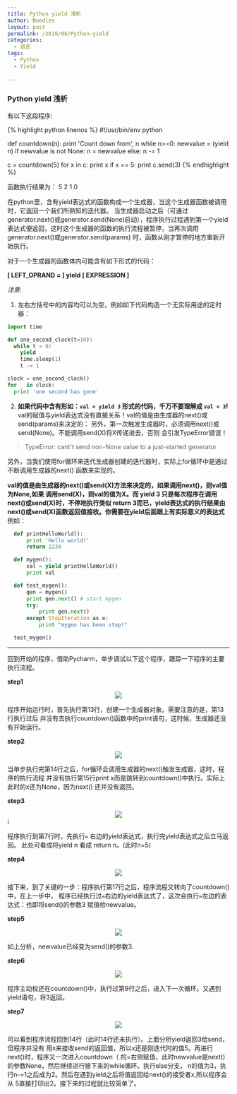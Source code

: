 ```yaml
---
title: Python yield 浅析
author: Noodles
layout: post
permalink: /2016/06/Python-yield
categories:
  - 语言
tags:
  - Python 
  - Yield
  
---
```


### Python yield 浅析

有以下这段程序:

{% highlight python linenos %}
#!/usr/bin/env python

def countdown(n):
    print 'Count down from', n
    while n>=0:
        newvalue = (yield n)
        if newvalue is not None:
            n = newvalue
        else:
            n -= 1

c = countdown(5)
for x in c:
    print x
    if x == 5:
        print c.send(3)
{% endhighlight %}

函数执行结果为： 5 2 1 0

<!--more-->

在python里，含有yield表达式的函数构成一个生成器，当这个生成器函数被调用时，它返回一个我们所熟知的迭代器。
当生成器启动之后（可通过generator.next()或generator.send(None)启动），程序执行过程遇到第一个yield
表达式便返回，这时这个生成器的函数的执行流程被暂停，当再次调用generator.next()或generator.send(params)
时，函数从刚才暂停的地方重新开始执行。

对于一个生成器的函数体内可能含有如下形式的代码：

**[ LEFT_OPRAND = ] yield [ EXPRESSION ]**

  *注意*:
  1. 左右方括号中的内容均可以为空，例如如下代码构造一个无实际用途的定时器：

  ```python
  import time

  def one_second_clock(t=10):
    while t > 0:
      yield
      time.sleep(1)
      t -= 1

  clock = one_second_clock()
  for _ in clock:
    print 'one second has gone'
  ```
  2. **如果代码中含有形如：`val = yield 3` 形式的代码，千万不要理解成 `val = 3`!**
  val的赋值与yield表达式没有直接关系！val的值是由生成器的next()或send(params)来决定的：
  另外，第一次触发生成器时，必须调用next()或send(None)。不能调用send(X)将X传递进去，否则
  会引发TypeError错误！

  > TypeError: cant't send non-None value to a just-started generator

  另外，当我们使用for循环来迭代生成器创建的迭代器时，实际上for循环中是通过不断调用生成器的next()
  函数来实现的。

  **val的值是由生成器的next()或send(X)方法来决定的，如果调用next()，则val值为None,如果
  调用send(X)，则val的值为X。而 yield 3 只是每次程序在调用next()或send(X)时，不停地执行类似
  return 3而已，yield表达式的执行结果由next()或send(X)函数返回值接收。你需要在yield后面跟上有实际意义的表达式**
  例如：

```python
  def printHelloWorld():
      print 'Hello world!'
      return 1234

  def mygen():
      val = yield printHelloWorld()
      print val

  def test_mygen():
      gen = mygen()
      print gen.next() # start mygen
      try:
          print gen.next()
      except StopIteration as e:
          print "mygen has been stop!"

  test_mygen()
  ```
 
 ---------------------------------------------------

 回到开始的程序，借助Pycharm，单步调试以下这个程序，跟踪一下程序的主要执行流程。

**step1**
  <center><img src="/images/study/python/python_yield/step1.png"></img></center>

  程序开始运行时，首先执行第13行，创建一个生成器对象。需要注意的是，第13行执行过后
  并没有去执行countdown()函数中的print语句，这时候，生成器还没有开始运行。
  
  
**step2**
  <center><img src="/images/study/python/python_yield/step2.png"></img></center>

  当单步执行完第14行之后，for循环会调用生成器的next()触发生成器，这时，程序的执行流程
  并没有执行第15行print x而是跳转到countdown()中执行。实际上此时的x还为None，因为next()
  还并没有返回。


**step3**
  <center><img src="/images/study/python/python_yield/step3.png"></img></center>i

  程序执行到第7行时，先执行`=` 右边的yield表达式，执行完yield表达式之后立马返回。
  此处可看成将yield n 看成 return n。(此时n=5)
    
    
**step4**
  <center><img src="/images/study/python/python_yield/step4.png"></img></center>
 
  接下来，到了关键的一步：程序执行第17行之后，程序流程又转向了countdown()中，在上一步中，
  程序已经执行过`=`右边的yield表达式了，这次会执行`=`左边的表达式：也即将send()的参数3
  赋值给newvalue。


**step5**
  <center><img src="/images/study/python/python_yield/step5.png"></img></center>
 
  如上分析，newvalue已经变为send()的参数3.


**step6**
  <center><img src="/images/study/python/python_yield/step6.png"></img></center>

  程序主动权还在countdown()中，执行过第9行之后，进入下一次循环。又遇到yield语句，将3返回。


**step7**
  <center><img src="/images/study/python/python_yield/step7.png"></img></center>

  可以看到程序流程回到14行（此时14行还未执行）。上面分析yield返回3给send，但程序并没有
  用x来接收send的返回值，所以x还是刚迭代时的值5。再进行next()时，程序又一次进入countdown（
  的=右侧赋值，此时newvalue是next()的参数None，然后继续进行接下来的while循环。执行else分支，
  n的值为3，执行n-=1之后成为2。然后在遇到yield之后将值返回给next()的接受者x,所以程序会从
  5直接打印出2。接下来的过程就比较简单了。

